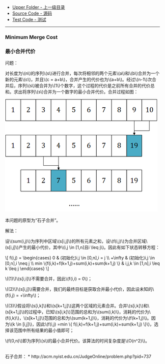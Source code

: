 * [Upper Folder - 上一级目录](../../)
* [Source Code - 源码](https://github.com/zhaochenyou/Way-to-Algorithm/blob/master/src/DynamicProgramming/RegionalDP/MinimumMergeCost.hpp)
* [Test Code - 测试](https://github.com/zhaochenyou/Way-to-Algorithm/blob/master/src/DynamicProgramming/RegionalDP/MinimumMergeCost.cpp)

--------

### Minimum Merge Cost
### 最小合并代价
<div>
问题：
<p id="i">对长度为\(n\)的序列\(s\)进行合并，每次将相邻的两个元素\(a\)和\(b\)合并为一个新的元素\(c\)，并且\(c = a+b\)，合并产生的代价也为\(a+b\)。经过\(n-1\)次合并后，序列\(s\)被合并为\(1\)个数字，这个过程的代价是之前所有合并的代价总和。求出将序列\(s\)合并为一个数字的最小合并代价。合并过程如图： </p>
<p id="c"><img src="../res/MinimumMergeCost1.png" /></p>
<p id="i">本问题的原型为“石子合并”。 </p>
解法：
<p id="i">设\(sum(i,j)\)为序列中区域\(s[i,j]\)的所有元素之和，设\(f(i,j)\)为合并区域\(s[i,j]\)产生的最小代价，其中\(i,j \in [1,n]且i \leq j\)。因此有如下状态转移方程： </p>
\[
f(i,j) =
\begin{cases}
0 & (初始化)i,j \in [0,n],i = j \\
+\infty & (初始化)i,j \in [0,n],i \neq j \\
min \{⁡f(i,k)+f(k+1,j)+sum(i,k)+sum(k+1,j) \} & i,j,k \in [1,n],i \leq k \leq j
\end{cases}
\]
<p id="i">\((1)\)\(s[i,i]\)不需要合并，因此\(f(i,i) = 0\)； </p>
<p id="i">\((2)\)\(s[i,j]\)需要合并，我们的最终目标是获取合并最小代价，因此设未知的\(f(i,j) = +\infty\)； </p>
<p id="i">\((3)\)假设将\(s[i,k]\)和\(s[k+1,j]\)这两个区域的元素合并。合并\(s[i,k]\)和\(s[k+1,j]\)的过程中，已知\(s[i,k]\)范围的总和为\(sum(i,k)\)，消耗的代价为\(f(i,k)\)，\(s[k+1,j]\)范围的总和为\(sum(k+1,j)\)，消耗的代价为\(f(k+1,j)\)。因为\(k \in [i,j]\)，因此\(f(i,j) =min \{ f(i,k)+f(k+1,j)+sum(i,k)+sum(k+1,j) \}\)，选择该范围中所有结果的最小值即可； </p>
<p id="i">\(f(0,n)\)即为序列\(s\)的最小合并代价。该算法的时间复杂度是\(O(n^2)\)。 </p>
</div>

<br>
石子合并：
* http://acm.nyist.edu.cn/JudgeOnline/problem.php?pid=737
